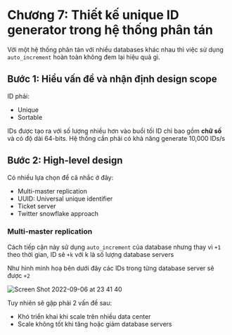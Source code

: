 # Chương 7: Thiết kế unique ID generator trong hệ thống phân tán

Với một hệ thống phân tán với nhiều databases khác nhau thì việc sử dụng `auto_increment` hoàn toàn không đem lại hiệu quả gì.

## Bước 1: Hiểu vấn đề và nhận định design scope

ID phải:

- Unique
- Sortable

IDs được tạo ra với số lượng nhiều hơn vào buổi tối
ID chỉ bao gồm **chữ số** và có độ dài 64-bits. Hệ thống cần phải có khả năng generate 10,000 IDs/s

## Bước 2: High-level design

Có nhiều lựa chọn để câ nhắc ở đây:

- Multi-master replication
- UUID: Universal unique identifier
- Ticket server
- Twitter snowflake approach

### Multi-master replication

Cách tiếp cận này sử dụng `auto_increment` của database nhưng thay vì `+1` theo thời gian, ID sẽ `+k` với k là số lượng database servers

Như hình minh hoạ bên dưới đây các IDs trong từng database server sẽ được `+2`

![Screen Shot 2022-09-06 at 23 41 40](https://user-images.githubusercontent.com/15076665/188754893-8a476a03-a719-4b52-a8b1-719e6faac248.png)

Tuy nhiên sẽ gặp phải 2 vấn đề sau:

- Khó triển khai khi scale trên nhiều data center
- Scale không tốt khi tăng hoặc giảm database servers

